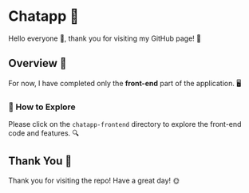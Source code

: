 # Chatapp 💬

Hello everyone 👋, thank you for visiting my GitHub page! 🙏

## Overview 🌟
For now, I have completed only the **front-end** part of the application. 🖥️

### 🚀 How to Explore
Please click on the `chatapp-frontend` directory to explore the front-end code and features. 🔍

## Thank You 🙌
Thank you for visiting the repo! Have a great day! 🌞
